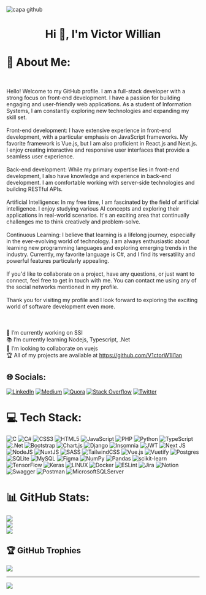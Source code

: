 ![capa github](https://user-images.githubusercontent.com/47677499/105233493-ae00e800-5b48-11eb-9016-bf143e1fdb53.png)

<h1 align="center">Hi 👋, I'm Victor Willian</h1>

# 💫 About Me:
<br>

Hello! Welcome to my GitHub profile. I am a full-stack developer with a strong focus on front-end development. I have a passion for building engaging and user-friendly web applications. As a student of Information Systems, I am constantly exploring new technologies and expanding my skill set.
<br>
<br>
Front-end development: I have extensive experience in front-end development, with a particular emphasis on JavaScript frameworks. My favorite framework is Vue.js, but I am also proficient in React.js and Next.js. I enjoy creating interactive and responsive user interfaces that provide a seamless user experience.
<br>
<br>
Back-end development: While my primary expertise lies in front-end development, I also have knowledge and experience in back-end development. I am comfortable working with server-side technologies and building RESTful APIs.
<br>
<br>
Artificial Intelligence: In my free time, I am fascinated by the field of artificial intelligence. I enjoy studying various AI concepts and exploring their applications in real-world scenarios. It's an exciting area that continually challenges me to think creatively and problem-solve.
<br>
<br>
Continuous Learning: I believe that learning is a lifelong journey, especially in the ever-evolving world of technology. I am always enthusiastic about learning new programming languages and exploring emerging trends in the industry. Currently, my favorite language is C#, and I find its versatility and powerful features particularly appealing.
<br>
<br>
If you'd like to collaborate on a project, have any questions, or just want to connect, feel free to get in touch with me. You can contact me using any of the social networks mentioned in my profile.
<br>
<br>
Thank you for visiting my profile and I look forward to exploring the exciting world of software development even more.
<br>
<br>
<br>
<br>
🔭 I’m currently working on SSI<br>📚 I’m currently learning Nodejs, Typescript, .Net<br>👀 I’m looking to collaborate on vuejs<br>🏆 All of my projects are available at https://github.com/V1ctorW1ll1an


## 🌐 Socials:
[![LinkedIn](https://img.shields.io/badge/LinkedIn-%230077B5.svg?logo=linkedin&logoColor=white)](https://www.linkedin.com/in/victor-willian-de-sousa/) [![Medium](https://img.shields.io/badge/Medium-12100E?logo=medium&logoColor=white)](https://medium.com/@victorwillian1012) [![Quora](https://img.shields.io/badge/Quora-%23B92B27.svg?logo=Quora&logoColor=white)](https://pt.quora.com/profile/Victor-Willian-1) [![Stack Overflow](https://img.shields.io/badge/-Stackoverflow-FE7A16?logo=stack-overflow&logoColor=white)](https://stackoverflow.com/users/19729766) [![Twitter](https://img.shields.io/badge/Twitter-%231DA1F2.svg?logo=Twitter&logoColor=white)](https://twitter.com/v1ctorw1ll1an) 

# 💻 Tech Stack:
![C](https://img.shields.io/badge/c-%2300599C.svg?style=plastic&logo=c&logoColor=white) ![C#](https://img.shields.io/badge/c%23-%23239120.svg?style=plastic&logo=c-sharp&logoColor=white) ![CSS3](https://img.shields.io/badge/css3-%231572B6.svg?style=plastic&logo=css3&logoColor=white) ![HTML5](https://img.shields.io/badge/html5-%23E34F26.svg?style=plastic&logo=html5&logoColor=white) ![JavaScript](https://img.shields.io/badge/javascript-%23323330.svg?style=plastic&logo=javascript&logoColor=%23F7DF1E) ![PHP](https://img.shields.io/badge/php-%23777BB4.svg?style=plastic&logo=php&logoColor=white) ![Python](https://img.shields.io/badge/python-3670A0?style=plastic&logo=python&logoColor=ffdd54) ![TypeScript](https://img.shields.io/badge/typescript-%23007ACC.svg?style=plastic&logo=typescript&logoColor=white) ![.Net](https://img.shields.io/badge/.NET-5C2D91?style=plastic&logo=.net&logoColor=white) ![Bootstrap](https://img.shields.io/badge/bootstrap-%23563D7C.svg?style=plastic&logo=bootstrap&logoColor=white) ![Chart.js](https://img.shields.io/badge/chart.js-F5788D.svg?style=plastic&logo=chart.js&logoColor=white) ![Django](https://img.shields.io/badge/django-%23092E20.svg?style=plastic&logo=django&logoColor=white) ![Insomnia](https://img.shields.io/badge/Insomnia-black?style=plastic&logo=insomnia&logoColor=5849BE) ![JWT](https://img.shields.io/badge/JWT-black?style=plastic&logo=JSON%20web%20tokens) ![Next JS](https://img.shields.io/badge/Next-black?style=plastic&logo=next.js&logoColor=white) ![NodeJS](https://img.shields.io/badge/node.js-6DA55F?style=plastic&logo=node.js&logoColor=white) ![NuxtJS](https://img.shields.io/badge/Nuxt-black?style=plastic&logo=nuxt.js&logoColor=white) ![SASS](https://img.shields.io/badge/SASS-hotpink.svg?style=plastic&logo=SASS&logoColor=white) ![TailwindCSS](https://img.shields.io/badge/tailwindcss-%2338B2AC.svg?style=plastic&logo=tailwind-css&logoColor=white) ![Vue.js](https://img.shields.io/badge/vuejs-%2335495e.svg?style=plastic&logo=vuedotjs&logoColor=%234FC08D) ![Vuetify](https://img.shields.io/badge/Vuetify-1867C0?style=plastic&logo=vuetify&logoColor=AEDDFF) ![Postgres](https://img.shields.io/badge/postgres-%23316192.svg?style=plastic&logo=postgresql&logoColor=white) ![SQLite](https://img.shields.io/badge/sqlite-%2307405e.svg?style=plastic&logo=sqlite&logoColor=white) ![MySQL](https://img.shields.io/badge/mysql-%2300f.svg?style=plastic&logo=mysql&logoColor=white) 	![Figma](https://img.shields.io/badge/figma-%23F24E1E.svg?style=plastic&logo=figma&logoColor=white) ![NumPy](https://img.shields.io/badge/numpy-%23013243.svg?style=plastic&logo=numpy&logoColor=white) ![Pandas](https://img.shields.io/badge/pandas-%23150458.svg?style=plastic&logo=pandas&logoColor=white) ![scikit-learn](https://img.shields.io/badge/scikit--learn-%23F7931E.svg?style=plastic&logo=scikit-learn&logoColor=white) ![TensorFlow](https://img.shields.io/badge/TensorFlow-%23FF6F00.svg?style=plastic&logo=TensorFlow&logoColor=white) ![Keras](https://img.shields.io/badge/Keras-%23D00000.svg?style=plastic&logo=Keras&logoColor=white) ![LINUX](https://img.shields.io/badge/Linux-FCC624?style=plastic&logo=linux&logoColor=black) ![Docker](https://img.shields.io/badge/docker-%230db7ed.svg?style=plastic&logo=docker&logoColor=white) ![ESLint](https://img.shields.io/badge/ESLint-4B3263?style=plastic&logo=eslint&logoColor=white) ![Jira](https://img.shields.io/badge/jira-%230A0FFF.svg?style=plastic&logo=jira&logoColor=white) ![Notion](https://img.shields.io/badge/Notion-%23000000.svg?style=plastic&logo=notion&logoColor=white) ![Swagger](https://img.shields.io/badge/-Swagger-%23Clojure?style=plastic&logo=swagger&logoColor=white) ![Postman](https://img.shields.io/badge/Postman-FF6C37?style=plastic&logo=postman&logoColor=white) ![MicrosoftSQLServer](https://img.shields.io/badge/Microsoft%20SQL%20Sever-CC2927?style=plastic&logo=microsoft%20sql%20server&logoColor=white)
# 📊 GitHub Stats:
![](https://github-readme-stats.vercel.app/api?username=V1ctorW1ll1an&theme=dark&hide_border=false&include_all_commits=true&count_private=true)<br/>
![](https://github-readme-streak-stats.herokuapp.com/?user=V1ctorW1ll1an&theme=dark&hide_border=false)<br/>
![](https://github-readme-stats.vercel.app/api/top-langs/?username=V1ctorW1ll1an&theme=dark&size_weight=1&count_weight=0&hide_border=false&langs_count=10&include_all_commits=true&count_private=true&layout=compact)

## 🏆 GitHub Trophies
![](https://github-profile-trophy.vercel.app/?username=V1ctorW1ll1an&theme=radical&no-frame=false&no-bg=false&margin-w=4)


---
[![](https://visitcount.itsvg.in/api?id=V1ctorW1ll1an&icon=0&color=0)](https://visitcount.itsvg.in)

<!-- Proudly created with GPRM ( https://gprm.itsvg.in ) -->
